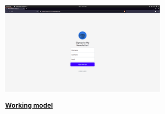 ![Image](public/images/screenshot.png)


## [Working model](https://hidden-forest-78735.herokuapp.com)